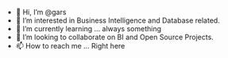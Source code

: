 - 👋 Hi, I’m @gars
- 👀 I’m interested in Business Intelligence and Database related.
- 🌱 I’m currently learning ... always something
- 💞️ I’m looking to collaborate on BI and Open Source Projects.
- 📫 How to reach me ... Right here

<!---
gars/gars is a ✨ special ✨ repository because its `README.md` (this file) appears on your GitHub profile.
You can click the Preview link to take a look at your changes.
--->
